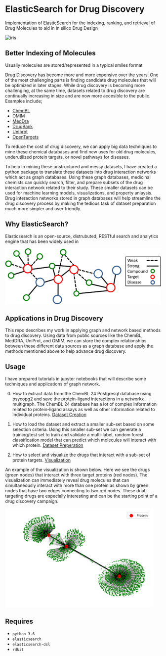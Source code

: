 # ElasticSearch for Drug Discovery

Implementation of ElasticSearch for the indexing, ranking, and retrieval of Drug Molecules to aid in In silico Drug Design

![iris](https://raw.githubusercontent.com/Vanabins28/Elastic_Fragment_search/master/images/P1.png)

Better Indexing of Molecules
----------
Usually molecules are stored/represented in a typical smiles format


Drug Discovery has become more and more expensive over the years. One of the most challenging parts is finding candidate drug molecules that will be optimized in later stages. While drug discovery is becoming more challenging, at the same time, datasets related to drug discovery are continually increasing in size and are now more accesible to the public. Examples include; 

* [ChemBL](https://www.ebi.ac.uk/chembl/)
* [OMIM](https://omim.org/)
* [MedDra](https://www.meddra.org/)
* [DrugBank](https://www.drugbank.ca/)
* [Uniprot](https://www.uniprot.org/)
* [OpenTargets](https://www.targetvalidation.org)

To reduce the cost of drug discovery, we can apply big data techniques to mine these chemical databases and find new uses for old drug molecules, underutilized protein targets, or novel pathways for diseases. 

To help in mining these unstructured and messy datasets, I have created a python package to translate these datasets into drug interaction networks which act as graph databases. Using these graph databases, medicinal chemists can quickly search, filter, and prepare subsets of the drug interaction network related to their study. These smaller datasets can be used for machine learning models, visualizations, and property anlaysis. Drug interaction networks stored in graph databases will help streamline the drug discovery process by making the tedious task of dataset preparation much more simpler and user friendly.


Why ElasticSearch?
----------
Elasticsearch is an open-source, distrubuted, RESTful search and analytics engine that has been widely used in 

![iris](https://raw.githubusercontent.com/Vanabins28/db_network/master/images/Drug_example.png)


Applications in Drug Discovery
----------

This repo describes my work in applying graph and network based methods to drug discovery. Using data from public sources like the ChemBL, MedDRA, UniProt, and OMIM, we can store the complex relationships between these different data sources as a graph database and apply the methods mentioned above to help advance drug discovery.


Usage
---------

I have prepared tutorials in jupyter notebooks that will describe some techniques and applications of graph network.

0) How to extract data from the ChemBL 24 Postgresql database using psycopg2 and save the protein-ligand interactions in a networkx multigraph. The ChemBL 24 database has a lot of complex information related to protein-ligand assays as well as other information related to individual proteins. [Dataset Creation](https://github.com/Vanabins28/db_network/blob/master/Tutorial_0_Loading_data_into_Graph.ipynb) 

1) How to load the dataset and extract a smaller sub-set based on some selection criteria. Using this smaller sub-set we can generate a training/test set to train and validate a multi-label, random forest classification model that can predict which molecules will interact with which protein. [Dataset Preperation](https://github.com/Vanabins28/db_network/blob/master/Tutorial_1_Graphs_and_Classification.ipynb)

2) How to select and visualize the drugs that interact with a sub-set of protein targets. [Visualization](https://github.com/Vanabins28/db_network/blob/master/Tutorial_2_Graphs_and_Visualization.ipynb)

An example of the visualization is shown below. Here we see the drugs (green nodes) that interact with three target proteins (red nodes). The visualization can immediately reveal drug molecules that can simultaneously interact with more than one protein as shown by green nodes that have two edges connecting to two red nodes. These dual-targeting drugs are especially interesting and can be the starting point of a drug discovery campaign.

![iris](https://raw.githubusercontent.com/Vanabins28/db_network/master/images/P2.png)



Requires
--------
* `python 3.6`
* `elasticsearch`
* `elasticsearch-dsl`
* `rdkit`

